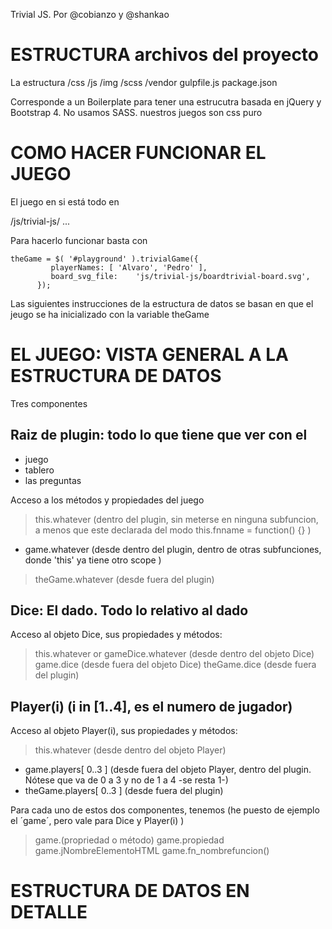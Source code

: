 Trivial JS. 
Por @cobianzo y @shankao

ESTRUCTURA archivos del proyecto
=================
La estructura 
  /css
  /js
  /img
  /scss
  /vendor
  gulpfile.js
  package.json

Corresponde a un Boilerplate para tener una estrucutra basada en jQuery y Bootstrap 4. 
No usamos SASS. nuestros juegos son css puro


COMO HACER FUNCIONAR EL JUEGO
================================================================================
El juego en si está todo en

/js/trivial-js/ ...

Para hacerlo funcionar basta con

    theGame = $( '#playground' ).trivialGame({
             playerNames: [ 'Alvaro', 'Pedro' ],
             board_svg_file:    'js/trivial-js/boardtrivial-board.svg',
          });

Las siguientes instrucciones de la estructura de datos se basan en que el jeugo se ha inicializado con la variable theGame





EL JUEGO: VISTA GENERAL A LA ESTRUCTURA DE DATOS
================================================================================

Tres componentes


Raiz de plugin: todo lo que tiene que ver con el 
-----------------------------------
- juego
- tablero
- las preguntas

Acceso a los métodos y propiedades del juego

> this.whatever                       (dentro del plugin, sin meterse en ninguna subfuncion, a menos que este declarada del modo this.fnname = function() {} )
- game.whatever                       (desde dentro del plugin, dentro de otras subfunciones, donde 'this' ya tiene otro scope )
> theGame.whatever                    (desde fuera del plugin)



Dice: El dado. Todo lo relativo al dado
-----------------------------------
Acceso al objeto Dice, sus propiedades y métodos:

> this.whatever or gameDice.whatever  (desde dentro del objeto Dice)
> game.dice                           (desde fuera del objeto Dice)
> theGame.dice                        (desde fuera del plugin)


Player(i)   (i in [1..4], es el numero de jugador)
-----------------------------------
Acceso al objeto Player(i), sus propiedades y métodos:

> this.whatever               (desde dentro del objeto Player)
- game.players[ 0..3 ]        (desde fuera del objeto Player, dentro del plugin. Nótese que va de 0 a 3 y no de 1 a 4 -se resta 1-)
- theGame.players[ 0..3 ]     (desde fuera del plugin)




Para cada uno de estos dos componentes, tenemos (he puesto de ejemplo el ´game´, pero vale para Dice y Player(i) )

> game.(propriedad o método)
> game.propiedad
> game.jNombreElementoHTML
> game.fn_nombrefuncion()




ESTRUCTURA DE DATOS EN DETALLE
================================================================================